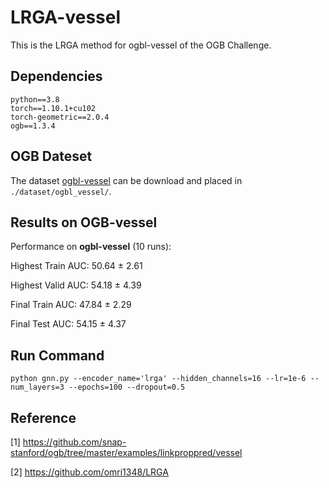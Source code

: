 # LRGA-vessel
This is the LRGA method for ogbl-vessel of the OGB Challenge.


## Dependencies
```{bash}
python==3.8
torch==1.10.1+cu102
torch-geometric==2.0.4
ogb==1.3.4
```

## OGB Dateset
The dataset [ogbl-vessel](https://ogb.stanford.edu/docs/linkprop/#ogbl-vessel) can be download and placed in `./dataset/ogbl_vessel/`.


## Results on OGB-vessel
Performance on **ogbl-vessel** (10 runs):

Highest Train AUC: 50.64 ± 2.61

Highest Valid AUC: 54.18 ± 4.39

Final Train AUC: 47.84 ± 2.29

Final Test AUC: 54.15 ± 4.37


## Run Command
```{bash}
python gnn.py --encoder_name='lrga' --hidden_channels=16 --lr=1e-6 --num_layers=3 --epochs=100 --dropout=0.5
```


## Reference
[1] https://github.com/snap-stanford/ogb/tree/master/examples/linkproppred/vessel

[2] https://github.com/omri1348/LRGA
